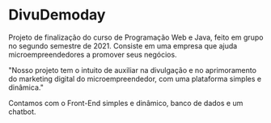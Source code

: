 # DivuDemoday
Projeto de finalização do curso de Programação Web e Java, feito em grupo no segundo semestre de 2021.
Consiste em uma empresa que ajuda microempreendedores a promover seus negócios.

"Nosso projeto tem o intuito de auxiliar na divulgação e no aprimoramento do marketing digital do microempreendedor, com uma plataforma simples e dinâmica."

Contamos com o Front-End simples e dinâmico, banco de dados e um chatbot.
